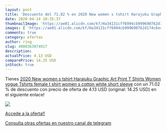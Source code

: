 ```yaml
---
layout: post
title: 'Descuento del 71.02 % en 2020 New women s tshirt Harajuku Graphic'
date: 2020-04-14 10:35:37
thumbnailImage: 'https://ae01.alicdn.com/kf/Ha34131cff6994cb999690762d174c6ecS/2020-New-women-s-tshirt-Harajuku-Graphic-Art-Print-T-Shirts-Women-vogue-Tshirts-female-t.jpg_350x350._SL200_.jpg'
images: [ 'https://ae01.alicdn.com/kf/Ha34131cff6994cb999690762d174c6ecS/2020-New-women-s-tshirt-Harajuku-Graphic-Art-Print-T-Shirts-Women-vogue-Tshirts-female-t.jpg_350x350._SL200_.jpg' ]
comments: true
category: ofertas
author: ring
slug: 4000363974917
description:
actualPrice: 4.13 USD
comparePrice: 14.25 USD
inStock: true
---
```


Tienes [2020 New women s tshirt Harajuku Graphic Art Print T Shirts Women vogue Tshirts female t shirt women s cotton white short sleeve](https://www.amazon.com/dp/4000363974917/?tag=redken08-20) con un 71.02 % de descuento con precio de oferta de 4.13 USD (original: 14.25 USD) en el siguiente enlace!

[![](https://ae01.alicdn.com/kf/Ha34131cff6994cb999690762d174c6ecS/2020-New-women-s-tshirt-Harajuku-Graphic-Art-Print-T-Shirts-Women-vogue-Tshirts-female-t.jpg_350x350._SL200_.jpg)](https://www.amazon.com/dp/4000363974917/?tag=redken08-20)

[Accede a la oferta!!](https://www.amazon.com/dp/4000363974917/?tag=redken08-20)

[Consulta otras ofertas en nuestro canal de telegram](https://t.me/s/ofertas25)
